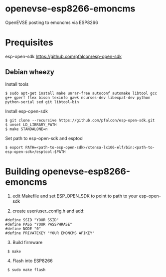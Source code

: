 # openevse-esp8266-emoncms
OpenEVSE posting to emoncms via ESP8266


Prequisites
===========

esp-open-sdk https://github.com/pfalcon/esp-open-sdk

## Debian wheezy

Install tools
```
$ sudo apt-get install make unrar-free autoconf automake libtool gcc g++ gperf flex bison texinfo gawk ncurses-dev libexpat-dev python python-serial sed git libtool-bin
```

Install esp-open-sdk

```
$ git clone --recursive https://github.com/pfalcon/esp-open-sdk.git
$ unset LD_LIBRARY_PATH
$ make STANDALONE=n
```

Set path to esp-open-sdk and esptool

```
$ export PATH=<path-to-esp-open-sdk>/xtensa-lx106-elf/bin:<path-to-esp-open-sdk>/esptool:$PATH
```

Building openevse-esp8266-emoncms
=================================

1. edit Makefile and set ESP_OPEN_SDK to point to path to your esp-open-sdk

2. create user/user_config.h and add:
```
#define SSID "YOUR SSID"
#define PASS "YOUR PASSPHRASE"
#define NODE "0"
#define PRIVATEKEY "YOUR EMONCMS APIKEY"
```

3. Build firmware

```
 $ make
```

4. Flash into ESP8266
```
 $ sudo make flash
```







